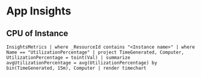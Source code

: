 # App Insights

## CPU of Instance

`InsightsMetrics
| where _ResourceId contains "<Instance name>"
| where Name == "UtilizationPercentage"
| project TimeGenerated, Computer, UtilizationPercentage = toint(Val)
| summarize avgUtilizationPercentage = avg(UtilizationPercentage) by bin(TimeGenerated, 15m), Computer
| render timechart`